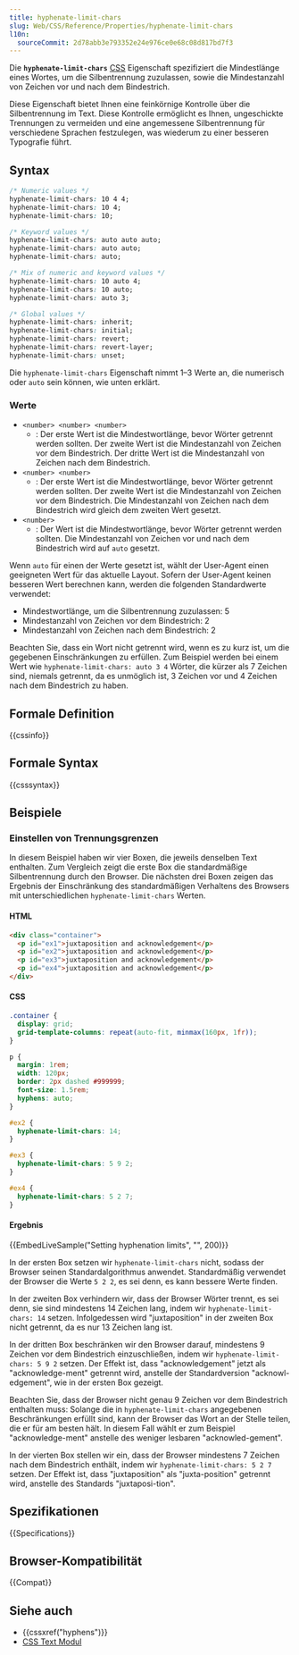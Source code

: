 ```yaml
---
title: hyphenate-limit-chars
slug: Web/CSS/Reference/Properties/hyphenate-limit-chars
l10n:
  sourceCommit: 2d78abb3e793352e24e976ce0e68c08d817bd7f3
---
```


Die **`hyphenate-limit-chars`** [CSS](/de/docs/Web/CSS) Eigenschaft spezifiziert die Mindestlänge eines Wortes, um die Silbentrennung zuzulassen, sowie die Mindestanzahl von Zeichen vor und nach dem Bindestrich.

Diese Eigenschaft bietet Ihnen eine feinkörnige Kontrolle über die Silbentrennung im Text. Diese Kontrolle ermöglicht es Ihnen, ungeschickte Trennungen zu vermeiden und eine angemessene Silbentrennung für verschiedene Sprachen festzulegen, was wiederum zu einer besseren Typografie führt.

## Syntax

```css
/* Numeric values */
hyphenate-limit-chars: 10 4 4;
hyphenate-limit-chars: 10 4;
hyphenate-limit-chars: 10;

/* Keyword values */
hyphenate-limit-chars: auto auto auto;
hyphenate-limit-chars: auto auto;
hyphenate-limit-chars: auto;

/* Mix of numeric and keyword values */
hyphenate-limit-chars: 10 auto 4;
hyphenate-limit-chars: 10 auto;
hyphenate-limit-chars: auto 3;

/* Global values */
hyphenate-limit-chars: inherit;
hyphenate-limit-chars: initial;
hyphenate-limit-chars: revert;
hyphenate-limit-chars: revert-layer;
hyphenate-limit-chars: unset;
```

Die `hyphenate-limit-chars` Eigenschaft nimmt 1–3 Werte an, die numerisch oder `auto` sein können, wie unten erklärt.

### Werte

- `<number> <number> <number>`
  - : Der erste Wert ist die Mindestwortlänge, bevor Wörter getrennt werden sollten. Der zweite Wert ist die Mindestanzahl von Zeichen vor dem Bindestrich. Der dritte Wert ist die Mindestanzahl von Zeichen nach dem Bindestrich.
- `<number> <number>`
  - : Der erste Wert ist die Mindestwortlänge, bevor Wörter getrennt werden sollten. Der zweite Wert ist die Mindestanzahl von Zeichen vor dem Bindestrich. Die Mindestanzahl von Zeichen nach dem Bindestrich wird gleich dem zweiten Wert gesetzt.
- `<number>`
  - : Der Wert ist die Mindestwortlänge, bevor Wörter getrennt werden sollten. Die Mindestanzahl von Zeichen vor und nach dem Bindestrich wird auf `auto` gesetzt.

Wenn `auto` für einen der Werte gesetzt ist, wählt der User-Agent einen geeigneten Wert für das aktuelle Layout. Sofern der User-Agent keinen besseren Wert berechnen kann, werden die folgenden Standardwerte verwendet:

- Mindestwortlänge, um die Silbentrennung zuzulassen: 5
- Mindestanzahl von Zeichen vor dem Bindestrich: 2
- Mindestanzahl von Zeichen nach dem Bindestrich: 2

Beachten Sie, dass ein Wort nicht getrennt wird, wenn es zu kurz ist, um die gegebenen Einschränkungen zu erfüllen. Zum Beispiel werden bei einem Wert wie `hyphenate-limit-chars: auto 3 4` Wörter, die kürzer als 7 Zeichen sind, niemals getrennt, da es unmöglich ist, 3 Zeichen vor und 4 Zeichen nach dem Bindestrich zu haben.

## Formale Definition

{{cssinfo}}

## Formale Syntax

{{csssyntax}}

## Beispiele

### Einstellen von Trennungsgrenzen

In diesem Beispiel haben wir vier Boxen, die jeweils denselben Text enthalten. Zum Vergleich zeigt die erste Box die standardmäßige Silbentrennung durch den Browser. Die nächsten drei Boxen zeigen das Ergebnis der Einschränkung des standardmäßigen Verhaltens des Browsers mit unterschiedlichen `hyphenate-limit-chars` Werten.

#### HTML

```html
<div class="container">
  <p id="ex1">juxtaposition and acknowledgement</p>
  <p id="ex2">juxtaposition and acknowledgement</p>
  <p id="ex3">juxtaposition and acknowledgement</p>
  <p id="ex4">juxtaposition and acknowledgement</p>
</div>
```

#### CSS

```css
.container {
  display: grid;
  grid-template-columns: repeat(auto-fit, minmax(160px, 1fr));
}

p {
  margin: 1rem;
  width: 120px;
  border: 2px dashed #999999;
  font-size: 1.5rem;
  hyphens: auto;
}

#ex2 {
  hyphenate-limit-chars: 14;
}

#ex3 {
  hyphenate-limit-chars: 5 9 2;
}

#ex4 {
  hyphenate-limit-chars: 5 2 7;
}
```

#### Ergebnis

{{EmbedLiveSample("Setting hyphenation limits", "", 200)}}

In der ersten Box setzen wir `hyphenate-limit-chars` nicht, sodass der Browser seinen Standardalgorithmus anwendet. Standardmäßig verwendet der Browser die Werte `5 2 2`, es sei denn, es kann bessere Werte finden.

In der zweiten Box verhindern wir, dass der Browser Wörter trennt, es sei denn, sie sind mindestens 14 Zeichen lang, indem wir `hyphenate-limit-chars: 14` setzen. Infolgedessen wird "juxtaposition" in der zweiten Box nicht getrennt, da es nur 13 Zeichen lang ist.

<!-- cSpell:ignore acknowled gement acknowl edgement ment -->

In der dritten Box beschränken wir den Browser darauf, mindestens 9 Zeichen vor dem Bindestrich einzuschließen, indem wir `hyphenate-limit-chars: 5 9 2` setzen. Der Effekt ist, dass "acknowledgement" jetzt als "acknowledge-ment" getrennt wird, anstelle der Standardversion "acknowl-edgement", wie in der ersten Box gezeigt.

Beachten Sie, dass der Browser nicht genau 9 Zeichen vor dem Bindestrich enthalten muss: Solange die in `hyphenate-limit-chars` angegebenen Beschränkungen erfüllt sind, kann der Browser das Wort an der Stelle teilen, die er für am besten hält. In diesem Fall wählt er zum Beispiel "acknowledge-ment" anstelle des weniger lesbaren "acknowled-gement".

<!-- cSpell:ignore juxtaposi tion -->

In der vierten Box stellen wir ein, dass der Browser mindestens 7 Zeichen nach dem Bindestrich enthält, indem wir
`hyphenate-limit-chars: 5 2 7` setzen. Der Effekt ist, dass "juxtaposition" als "juxta-position" getrennt wird, anstelle des Standards "juxtaposi-tion".

## Spezifikationen

{{Specifications}}

## Browser-Kompatibilität

{{Compat}}

## Siehe auch

- {{cssxref("hyphens")}}
- [CSS Text Modul](/de/docs/Web/CSS/CSS_text)
